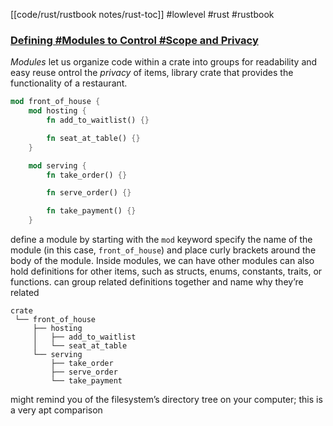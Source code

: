 [[code/rust/rustbook notes/rust-toc]]
#lowlevel #rust #rustbook
### [Defining #Modules to Control #Scope and Privacy](https://doc.rust-lang.org/book/ch07-02-defining-modules-to-control-scope-and-privacy.html#defining-modules-to-control-scope-and-privacy)
_Modules_ let us organize code within a crate into groups for readability and easy reuse
ontrol the _privacy_ of items,
library crate that provides the functionality of a restaurant.

```rust
mod front_of_house {
    mod hosting {
        fn add_to_waitlist() {}

        fn seat_at_table() {}
    }

    mod serving {
        fn take_order() {}

        fn serve_order() {}

        fn take_payment() {}
    }
```
define a module by starting with the `mod` keyword
specify the name of the module (in this case, `front_of_house`) and place curly brackets around the body of the module.
Inside modules, we can have other modules
can also hold definitions for other items, such as structs, enums, constants, traits, or functions.
can group related definitions together and name why they’re related
```text
crate
 └── front_of_house
     ├── hosting
     │   ├── add_to_waitlist
     │   └── seat_at_table
     └── serving
         ├── take_order
         ├── serve_order
         └── take_payment
```
might remind you of the filesystem’s directory tree on your computer; this is a very apt comparison
